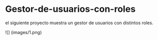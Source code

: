 # Gestor-de-usuarios-con-roles
el siguiente proyecto muestra un gestor de usuarios con distintos roles.

![] (images/1.png)










